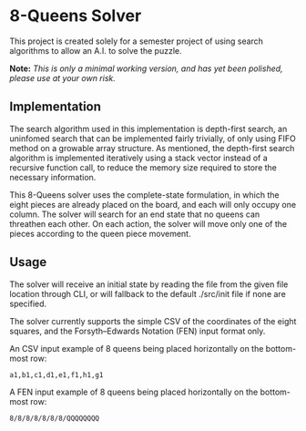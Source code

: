 # 8-Queens Solver
This project is created solely for a semester project of using search algorithms to allow an A.I. to solve the puzzle.

**Note:** _This is only a minimal working version, and has yet been polished, please use at your own risk._

## Implementation
The search algorithm used in this implementation is depth-first search, an uninfomed search that can be implemented fairly trivially, of only using FIFO method on a growable array structure. As mentioned, the depth-first search algorithm is implemented iteratively using a stack vector instead of a recursive function call, to reduce the memory size required to store the necessary information.

This 8-Queens solver uses the complete-state formulation, in which the eight pieces are already placed on the board, and each will only occupy one column. The solver will search for an end state that no queens can threathen each other. On each action, the solver will move only one of the pieces according to the queen piece movement.

## Usage
The solver will receive an initial state by reading the file from the given file location through CLI, or will fallback to the default ./src/init file if none are specified.

The solver currently supports the simple CSV of the coordinates of the eight squares, and the Forsyth–Edwards Notation (FEN) input format only.

An CSV input example of 8 queens being placed horizontally on the bottom-most row:
```
a1,b1,c1,d1,e1,f1,h1,g1
```
A FEN input example of 8 queens being placed horizontally on the bottom-most row:
```
8/8/8/8/8/8/8/QQQQQQQQ
```